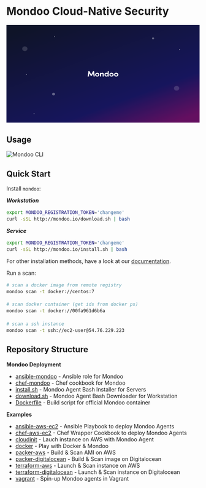 # Mondoo Cloud-Native Security

![Mondoo Cloud-Native Security](assets/github.splash.png)

## Usage

![Mondoo CLI](assets/mondoo-cli.png)

## Quick Start

Install `mondoo`:

***Workstation***

```bash
export MONDOO_REGISTRATION_TOKEN='changeme'
curl -sSL http://mondoo.io/download.sh | bash
```

***Service***

```bash
export MONDOO_REGISTRATION_TOKEN='changeme'
curl -sSL http://mondoo.io/install.sh | bash
```

For other installation methods, have a look at our [documentation](https://mondoo.io/docs/agent/).

Run a scan:

```bash
# scan a docker image from remote registry
mondoo scan -t docker://centos:7

# scan docker container (get ids from docker ps)
mondoo scan -t docker://00fa961d6b6a

# scan a ssh instance
mondoo scan -t ssh://ec2-user@54.76.229.223
```

## Repository Structure

**Mondoo Deployment**

- [ansible-mondoo](./deployment/ansible-mondoo) - Ansible role for Mondoo
- [chef-mondoo](./deployment/chef-mondoo) - Chef cookbook for Mondoo
- [install.sh](./install.sh) - Mondoo Agent Bash Installer for Servers
- [download.sh](./download.sh) - Mondoo Agent Bash Downloader for Workstation
- [Dockerfile](./Dockerfile) - Build script for official Mondoo container

**Examples**

- [ansible-aws-ec2](./examples/ansible-aws-ec2) - Ansible Playbook to deploy Mondoo Agents
- [chef-aws-ec2](./examples/chef-aws-ec2) - Chef Wrapper Cookbook to deploy Mondoo Agents
- [cloudinit](examples/cloudinit) - Lauch instance on AWS with Mondoo Agent
- [docker](./examples/docker) - Play with Docker & Mondoo
- [packer-aws](./examples/packer-aws) - Build & Scan AMI on AWS
- [packer-digitalocean](./examples/packer-digitalocean) - Build & Scan image on Digitalocean
- [terraform-aws](./examples/terraform-aws) - Launch & Scan instance on AWS
- [terraform-digitalocean](./examples/terraform-digitalocean) - Launch & Scan instance on Digitalocean
- [vagrant](./examples/vagrant) - Spin-up Mondoo agents in Vagrant
